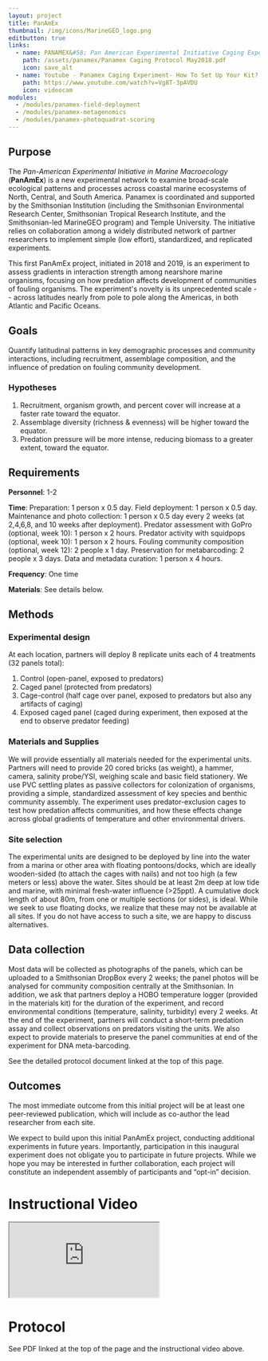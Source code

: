 ```yaml
---
layout: project
title: PanAmEx
thumbnail: /img/icons/MarineGEO_logo.png
editbutton: true
links:
  - name: PANAMEX&#58; Pan American Experimental Initiative Caging Experiment Protocol
    path: /assets/panamex/Panamex Caging Protocol May2018.pdf
    icon: save_alt
  - name: Youtube - Panamex Caging Experiment- How To Set Up Your Kit?
    path: https://www.youtube.com/watch?v=Vg8T-3pAVDU
    icon: videocam
modules:
  - /modules/panamex-field-deployment
  - /modules/panamex-metagenomics
  - /modules/panamex-photoquadrat-scoring
---
```


## Purpose

The *Pan-American Experimental Initiative in Marine Macroecology* (**PanAmEx**) is a new experimental network to examine broad-scale ecological patterns and processes across coastal marine ecosystems of North, Central, and South America. Panamex is coordinated and supported by the Smithsonian Institution (including the Smithsonian Environmental Research Center, Smithsonian Tropical Research Institute, and the Smithsonian-led MarineGEO program) and Temple University. The initiative relies on collaboration among a widely distributed network of partner researchers to implement simple (low effort), standardized, and replicated experiments.  

This first PanAmEx project, initiated in 2018 and 2019, is an experiment to assess gradients in interaction strength among nearshore marine organisms, focusing on how predation affects development of communities of fouling organisms. The experiment's novelty is its unprecedented scale -- across latitudes nearly from pole to pole along the Americas, in both Atlantic and Pacific Oceans.  


## Goals

Quantify latitudinal patterns in key demographic processes and community interactions, including recruitment, assemblage composition, and the influence of predation on fouling community development.  

### Hypotheses

1.	Recruitment, organism growth, and percent cover will increase at a faster rate toward the equator.
2.	Assemblage diversity (richness & evenness) will be higher toward the equator.
3.	Predation pressure will be more intense, reducing biomass to a greater extent, toward the equator.

## Requirements

**Personnel**: 1-2

**Time**: Preparation: 1 person x 0.5 day. Field deployment: 1 person x 0.5 day. Maintenance and photo collection: 1 person x 0.5 day every 2 weeks (at 2,4,6,8, and 10 weeks after deployment). Predator assessment with GoPro (optional, week 10): 1 person x 2 hours. Predator activity with squidpops (optional, week 10): 1 person x 2 hours. Fouling community composition (optional, week 12): 2 people x 1 day. Preservation for metabarcoding: 2 people x 3 days. Data and metadata curation: 1 person x 4 hours.

**Frequency**: One time

**Materials**: See details below. 

## Methods

### Experimental design
At each location, partners will deploy 8 replicate units each of 4 treatments (32 panels total):
1.	Control (open-panel, exposed to predators)
2.	Caged panel (protected from predators)
3.	Cage-control (half cage over panel, exposed to predators but also any artifacts of caging)
4.	Exposed caged panel (caged during experiment, then exposed at the end to observe predator feeding)

### Materials and Supplies
We will provide essentially all materials needed for the experimental units. Partners will need to provide 20 cored bricks (as weight), a hammer, camera, salinity probe/YSI, weighing scale and basic field stationery. We use PVC settling plates as passive collectors for colonization of organisms, providing a simple, standardized assessment of key species and benthic community assembly. The experiment uses predator-exclusion cages to test how predation affects communities, and how these effects change across global gradients of temperature and other environmental drivers.

### Site selection
The experimental units are designed to be deployed by line into the water from a marina or other area with floating pontoons/docks, which are ideally wooden-sided (to attach the cages with nails) and not too high (a few meters or less) above the water. Sites should be at least 2m deep at low tide and marine, with minimal fresh-water influence (>25ppt).  A cumulative dock length of about 80m, from one or multiple sections (or sides), is ideal. While we seek to use floating docks, we realize that these may not be available at all sites.  If you do not have access to such a site, we are happy to discuss alternatives.

## Data collection

Most data will be collected as photographs of the panels, which can be uploaded to a Smithsonian DropBox every 2 weeks; the panel photos will be analysed for community composition centrally at the Smithsonian. In addition, we ask that partners deploy a HOBO temperature logger (provided in the materials kit) for the duration of the experiment, and record environmental conditions (temperature, salinity, turbidity) every 2 weeks. At the end of the experiment, partners will conduct a short-term predation assay and collect observations on predators visiting the units.  We also expect to provide materials to preserve the panel communities at end of the experiment for DNA meta-barcoding.

See the detailed protocol document linked at the top of this page.

## Outcomes

The most immediate outcome from this initial project will be at least one peer-reviewed publication, which will include as co-author the lead researcher from each site.  

We expect to build upon this initial PanAmEx project, conducting additional experiments in future years.  Importantly, participation in this inaugural experiment does not obligate you to participate in future projects.  While we hope you may be interested in further collaboration, each project will constitute an independent assembly of participants and “opt-in” decision.


# Instructional Video

<div class="embed-responsive embed-responsive-16by9">
 <iframe class="embed-responsive-item" src="https://www.youtube.com/embed/Vg8T-3pAVDU"></iframe>
</div>

# Protocol  

See PDF linked at the top of the page and the instructional video above.
